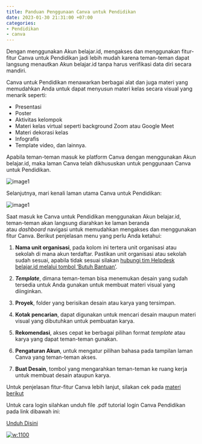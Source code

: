 ```yaml
---
title: Panduan Penggunaan Canva untuk Pendidikan
date: 2023-01-30 21:31:00 +07:00
categories:
- Pendidikan
- canva
---
```


Dengan menggunakan Akun belajar.id, mengakses dan menggunakan fitur-fitur Canva untuk Pendidikan jadi lebih mudah karena teman-teman dapat langsung menautkan Akun belajar.id tanpa harus verifikasi data diri secara mandiri. 

Canva untuk Pendidikan menawarkan berbagai alat dan juga materi yang memudahkan Anda untuk dapat menyusun materi kelas secara visual yang menarik seperti:

* Presentasi
* Poster
* Aktivitas kelompok
* Materi kelas virtual seperti background Zoom atau Google Meet
* Materi dekorasi kelas
* Infografis
* Template video, dan lainnya.

Apabila teman-teman masuk ke platform Canva dengan menggunakan Akun belajar.id, maka laman Canva telah dikhususkan untuk penggunaan Canva untuk Pendidikan.

![image1](https://pusatinformasi.belajar.id/hc/article_attachments/13193796364185)

Selanjutnya, mari kenali laman utama Canva untuk Pendidikan:

![image1](https://pusatinformasi.belajar.id/hc/article_attachments/13193799341593)

Saat masuk ke Canva untuk Pendidikan menggunakan Akun belajar.id, teman-teman akan langsung diarahkan ke laman beranda atau *dashboard* navigasi untuk memudahkan mengakses dan menggunakan fitur Canva. Berikut penjelasan menu yang perlu Anda ketahui:

1. **Nama unit organisasi**, pada kolom ini tertera unit organisasi atau sekolah di mana akun terdaftar. Pastikan unit organisasi atau sekolah sudah sesuai, apabila tidak sesuai silakan [hubungi tim Helpdesk belajar.id melalui tombol ‘Butuh Bantuan’](https://pusatinformasi.belajar.id/hc/en-us/articles/5524023126553-Cara-Melaporkan-Kendala-Melalui-Tombol-Butuh-Bantuan-).

2. ***Template***, dimana teman-teman bisa menemukan desain yang sudah tersedia untuk Anda gunakan untuk membuat materi visual yang diinginkan.

3. **Proyek**, folder yang berisikan desain atau karya yang tersimpan.

4. **Kotak pencarian**, dapat digunakan untuk mencari desain maupun materi visual yang dibutuhkan untuk pembuatan karya.

5. **Rekomendasi**, akses cepat ke berbagai pilihan format *template* atau karya yang dapat teman-teman gunakan.

6. **Pengaturan Akun**, untuk mengatur pilihan bahasa pada tampilan laman Canva yang teman-teman akses.

7. **Buat Desain**, tombol yang mengarahkan teman-teman ke ruang kerja untuk membuat desain ataupun karya.

Untuk penjelasan fitur-fitur Canva lebih lanjut, silakan cek pada [materi berikut](https://www.canva.com/design/DAFPNNYFlP8/NJlef1wY74U08n_GMTz2_Q/view?utm_content=DAFPNNYFlP8&utm_campaign=designshare&utm_medium=link&utm_source=publishsharelink#1)

Untuk cara login silahkan unduh file .pdf tutorial login Canva Pendidikan pada link dibawah ini:

   [Unduh Disini](https://teknosimple.com/x0CwE)

[![w:1100](https://i.imgur.com/bc9HOJU.png)](https://www.youtube.com/watch?v=kCHGDRHZ4eU)